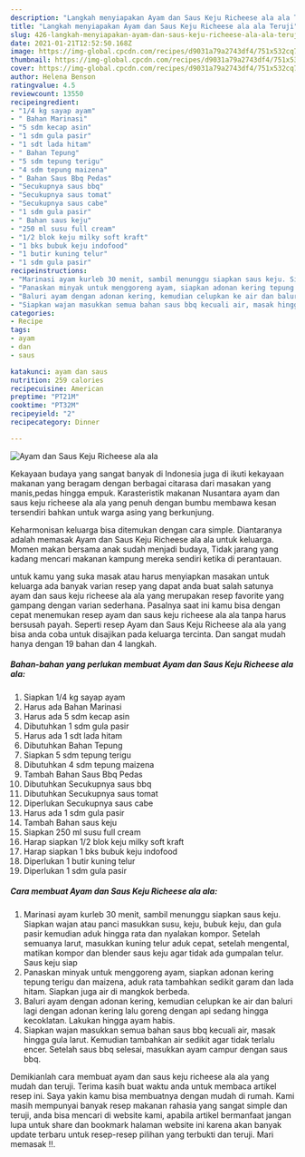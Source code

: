 ```yaml
---
description: "Langkah menyiapakan Ayam dan Saus Keju Richeese ala ala Teruji"
title: "Langkah menyiapakan Ayam dan Saus Keju Richeese ala ala Teruji"
slug: 426-langkah-menyiapakan-ayam-dan-saus-keju-richeese-ala-ala-teruji
date: 2021-01-21T12:52:50.168Z
image: https://img-global.cpcdn.com/recipes/d9031a79a2743df4/751x532cq70/ayam-dan-saus-keju-richeese-ala-ala-foto-resep-utama.jpg
thumbnail: https://img-global.cpcdn.com/recipes/d9031a79a2743df4/751x532cq70/ayam-dan-saus-keju-richeese-ala-ala-foto-resep-utama.jpg
cover: https://img-global.cpcdn.com/recipes/d9031a79a2743df4/751x532cq70/ayam-dan-saus-keju-richeese-ala-ala-foto-resep-utama.jpg
author: Helena Benson
ratingvalue: 4.5
reviewcount: 13550
recipeingredient:
- "1/4 kg sayap ayam"
- " Bahan Marinasi"
- "5 sdm kecap asin"
- "1 sdm gula pasir"
- "1 sdt lada hitam"
- " Bahan Tepung"
- "5 sdm tepung terigu"
- "4 sdm tepung maizena"
- " Bahan Saus Bbq Pedas"
- "Secukupnya saus bbq"
- "Secukupnya saus tomat"
- "Secukupnya saus cabe"
- "1 sdm gula pasir"
- " Bahan saus keju"
- "250 ml susu full cream"
- "1/2 blok keju milky soft kraft"
- "1 bks bubuk keju indofood"
- "1 butir kuning telur"
- "1 sdm gula pasir"
recipeinstructions:
- "Marinasi ayam kurleb 30 menit, sambil menunggu siapkan saus keju. Siapkan wajan atau panci masukkan susu, keju, bubuk keju, dan gula pasir kemudian aduk hingga rata dan nyalakan kompor. Setelah semuanya larut, masukkan kuning telur aduk cepat, setelah mengental, matikan kompor dan blender saus keju agar tidak ada gumpalan telur. Saus keju siap"
- "Panaskan minyak untuk menggoreng ayam, siapkan adonan kering tepung terigu dan maizena, aduk rata tambahkan sedikit garam dan lada hitam. Siapkan juga air di mangkok berbeda."
- "Baluri ayam dengan adonan kering, kemudian celupkan ke air dan baluri lagi dengan adonan kering lalu goreng dengan api sedang hingga kecoklatan. Lakukan hingga ayam habis."
- "Siapkan wajan masukkan semua bahan saus bbq kecuali air, masak hingga gula larut. Kemudian tambahkan air sedikit agar tidak terlalu encer. Setelah saus bbq selesai, masukkan ayam campur dengan saus bbq."
categories:
- Recipe
tags:
- ayam
- dan
- saus

katakunci: ayam dan saus 
nutrition: 259 calories
recipecuisine: American
preptime: "PT21M"
cooktime: "PT32M"
recipeyield: "2"
recipecategory: Dinner

---
```



![Ayam dan Saus Keju Richeese ala ala](https://img-global.cpcdn.com/recipes/d9031a79a2743df4/751x532cq70/ayam-dan-saus-keju-richeese-ala-ala-foto-resep-utama.jpg)

Kekayaan budaya yang sangat banyak di Indonesia juga di ikuti kekayaan makanan yang beragam dengan berbagai citarasa dari masakan yang manis,pedas hingga empuk. Karasteristik makanan Nusantara ayam dan saus keju richeese ala ala yang penuh dengan bumbu membawa kesan tersendiri bahkan untuk warga asing yang berkunjung.




Keharmonisan keluarga bisa ditemukan dengan cara simple. Diantaranya adalah memasak Ayam dan Saus Keju Richeese ala ala untuk keluarga. Momen makan bersama anak sudah menjadi budaya, Tidak jarang yang kadang mencari makanan kampung mereka sendiri ketika di perantauan.

untuk kamu yang suka masak atau harus menyiapkan masakan untuk keluarga ada banyak varian resep yang dapat anda buat salah satunya ayam dan saus keju richeese ala ala yang merupakan resep favorite yang gampang dengan varian sederhana. Pasalnya saat ini kamu bisa dengan cepat menemukan resep ayam dan saus keju richeese ala ala tanpa harus bersusah payah.
Seperti resep Ayam dan Saus Keju Richeese ala ala yang bisa anda coba untuk disajikan pada keluarga tercinta. Dan sangat mudah hanya dengan 19 bahan dan 4 langkah.


<!--inarticleads1-->

##### Bahan-bahan yang perlukan membuat Ayam dan Saus Keju Richeese ala ala:

1. Siapkan 1/4 kg sayap ayam
1. Harus ada  Bahan Marinasi
1. Harus ada 5 sdm kecap asin
1. Dibutuhkan 1 sdm gula pasir
1. Harus ada 1 sdt lada hitam
1. Dibutuhkan  Bahan Tepung
1. Siapkan 5 sdm tepung terigu
1. Dibutuhkan 4 sdm tepung maizena
1. Tambah  Bahan Saus Bbq Pedas
1. Dibutuhkan Secukupnya saus bbq
1. Dibutuhkan Secukupnya saus tomat
1. Diperlukan Secukupnya saus cabe
1. Harus ada 1 sdm gula pasir
1. Tambah  Bahan saus keju
1. Siapkan 250 ml susu full cream
1. Harap siapkan 1/2 blok keju milky soft kraft
1. Harap siapkan 1 bks bubuk keju indofood
1. Diperlukan 1 butir kuning telur
1. Diperlukan 1 sdm gula pasir




<!--inarticleads2-->

##### Cara membuat  Ayam dan Saus Keju Richeese ala ala:

1. Marinasi ayam kurleb 30 menit, sambil menunggu siapkan saus keju. Siapkan wajan atau panci masukkan susu, keju, bubuk keju, dan gula pasir kemudian aduk hingga rata dan nyalakan kompor. Setelah semuanya larut, masukkan kuning telur aduk cepat, setelah mengental, matikan kompor dan blender saus keju agar tidak ada gumpalan telur. Saus keju siap
1. Panaskan minyak untuk menggoreng ayam, siapkan adonan kering tepung terigu dan maizena, aduk rata tambahkan sedikit garam dan lada hitam. Siapkan juga air di mangkok berbeda.
1. Baluri ayam dengan adonan kering, kemudian celupkan ke air dan baluri lagi dengan adonan kering lalu goreng dengan api sedang hingga kecoklatan. Lakukan hingga ayam habis.
1. Siapkan wajan masukkan semua bahan saus bbq kecuali air, masak hingga gula larut. Kemudian tambahkan air sedikit agar tidak terlalu encer. Setelah saus bbq selesai, masukkan ayam campur dengan saus bbq.




Demikianlah cara membuat ayam dan saus keju richeese ala ala yang mudah dan teruji. Terima kasih buat waktu anda untuk membaca artikel resep ini. Saya yakin kamu bisa membuatnya dengan mudah di rumah. Kami masih mempunyai banyak resep makanan rahasia yang sangat simple dan teruji, anda bisa mencari di website kami, apabila artikel bermanfaat jangan lupa untuk share dan bookmark halaman website ini karena akan banyak update terbaru untuk resep-resep pilihan yang terbukti dan teruji. Mari memasak !!. 
